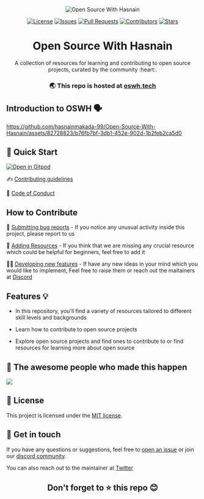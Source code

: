 <p align="center">
  <img src="https://ik.imagekit.io/1cw2zpbjy/OSWH/New_Project_header.png?updatedAt=1674799323135" alt="Open Source With Hasnain">
</p>
<p align="center">
  <a href="https://github.com/hasnainmakada-99/Open-Source-With-Hasnain/blob/main/LICENSE"><img src="https://img.shields.io/github/license/hasnainmakada-99/Open-Source-With-Hasnain" alt="License"></a>
  <a href="https://github.com/hasnainmakada-99/Open-Source-With-Hasnain/issues"><img src="https://img.shields.io/github/issues/hasnainmakada-99/Open-Source-With-Hasnain" alt="Issues"></a>
  <a href="https://github.com/hasnainmakada-99/Open-Source-With-Hasnain/pulls"><img src="https://img.shields.io/github/issues-pr/hasnainmakada-99/Open-Source-With-Hasnain" alt="Pull Requests"></a>
  <a href="https://github.com/hasnainmakada-99/Open-Source-With-Hasnain/graphs/contributors"><img src="https://img.shields.io/github/contributors/hasnainmakada-99/Open-Source-With-Hasnain" alt="Contributors"></a>
  <a href="https://github.com/hasnainmakada-99/Open-Source-With-Hasnain">
  <img src="https://img.shields.io/github/stars/hasnainmakada-99/Open-Source-With-Hasnain?style=social" alt="Stars"/>
  </a>
</p>
<h1 align="center"><b>Open Source With Hasnain</b></h2>
<p align="center">
  A collection of resources for learning and contributing to open source projects, curated by the community :heart:.
</p>

<h3 align="center">🌏 This repo is hosted at <a href="https://oswh.tech">oswh.tech</a></h3>

## Introduction to OSWH 🗣️

https://github.com/hasnainmakada-99/Open-Source-With-Hasnain/assets/82728823/b76fb7bf-3db1-452e-902d-1b2feb2ca5d0

## 🚀 Quick Start

[![Open in Gitpod](https://gitpod.io/button/open-in-gitpod.svg "Open In Gitpod")](https://gitpod.io/#https://github.com/hasnainmakada-99/Open-Source-With-Hasnain)

✍️ [Contributing guidelines](./Contributing.md)

📃 [Code of Conduct](https://github.com/hasnainmakada-99/Open-Source-With-Hasnain/blob/main/.github/CODE_OF_CONDUCT.md)

## How to Contribute

:bug: [Submitting bug reports](https://github.com/hasnainmakada-99/Open-Source-With-Hasnain/issues/new/choose) - If you notice any unusual activity inside this project, please report to us

:memo: [Adding Resources](https://oswh.tech/#/how-to-add-resources) - If you think that we are missing any crucial resource which could be helpful for beginners, feel free to add it

:technologist: [Developing new features](https://github.com/hasnainmakada-99/Open-Source-With-Hasnain/issues) - If have any new ideas in your mind which you would like to implement, Feel free to raise them or reach out the maitainers at [Discord](https://discord.gg/d3uzRXFG9h)

## Features 💡

- In this repository, you'll find a variety of resources tailored to different skill levels and backgrounds

- Learn how to contribute to open source projects

- Explore open source projects and find ones to contribute to or find resources for learning more about open source

## 🎉 The awesome people who made this happen

<a href="https://github.com/hasnainmakada-99/Open-Source-With-Hasnain/blob/main/Contributors.md">
  <img src="https://contributors-img.web.app/image?repo=hasnainmakada-99/Open-Source-With-Hasnain"/>
</a>

## 📝 License

This project is licensed under the [MIT license](https://github.com/hasnainmakada-99/Open-Source-With-Hasnain/blob/main/LICENSE).

## 💬 Get in touch

If you have any questions or suggestions, feel free to [open an issue](https://github.com/hasnainmakada-99/Open-Source-With-Hasnain/issues/new/choose) or join our [discord community](https://discord.com/invite/ERTNmajnKE).

You can also reach out to the maintainer at [Twitter](https://twitter.com/Hasnain_Makada)

<h2 align="center">Don't forget to ⭐ this repo 😊</h2>





